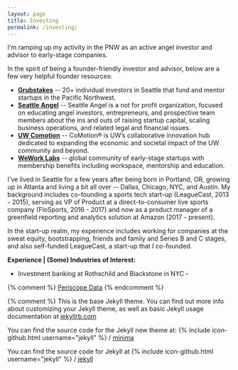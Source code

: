 ```yaml
---
layout: page
title: Investing
permalink: /investing/
---
```


I'm ramping up my activity in the PNW as an active angel investor and advisor to early-stage companies.

In the spirit of being a founder-friendly investor and advisor, below are a few very helpful founder resources:
* **[Grubstakes](http://grubstakes.vc)** -- 20+ individual investors in Seattle that fund and mentor startups in the Pacific Northwest.
* **[Seattle Angel](http://www.seattleangel.com)** -- Seattle Angel is a not for profit organization, focused on educating angel investors, entrepreneurs, and prospective team members about the ins and outs of raising startup capital, scaling business operations, and related legal and financial issues.
* **[UW Comotion](https://comotion.uw.edu)** -- CoMotion® is UW’s collaborative innovation hub dedicated to expanding the economic and societal impact of the UW community and beyond.
* **[WeWork Labs](https://www.wework.com/labs)** -- global community of early-stage startups with membership benefits including workspace, mentorship and education.

I've lived in Seattle for a few years after being born in Portland, OR, growing up in Atlanta and living a bit all over -- Dallas, Chicago, NYC, and Austin.
My background includes co-founding a sports tech start-up (LeagueCast, 2013 - 2015), serving as VP of Product at a direct-to-consumer live sports company (FloSports, 2016 - 2017) and now as a product manager of a greenfield reporting and analytics solution at Amazon (2017 - present). 

In the start-up realm, my experience includes working for companies at the sweat equity, bootstrapping, friends and family and Series B and C stages, and also self-funded LeagueCast, a start-up that I co-founded.

**Experience | (Some) Industries of Interest:**
* Investment banking at Rothschild and Blackstone in NYC - 


{% comment %} 
<a href="https://www.periscopedata.com" target="_blank">Periscope Data</a>
{% endcomment %}  


{% comment %} 
This is the base Jekyll theme. You can find out more info about customizing your Jekyll theme, 
as well as basic Jekyll usage documentation at [jekyllrb.com](https://jekyllrb.com/)


You can find the source code for the Jekyll new theme at:
{% include icon-github.html username="jekyll" %} /
[minima](https://github.com/jekyll/minima)

You can find the source code for Jekyll at
{% include icon-github.html username="jekyll" %} /
[jekyll](https://github.com/jekyll/jekyll)

